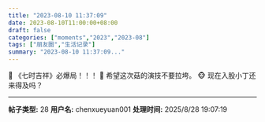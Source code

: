 ```yaml
---
title: "2023-08-10 11:37:09"
date: 2023-08-10T11:00:00+08:00
draft: false
categories: ["moments","2023","2023-08"]
tags: ["朋友圈","生活记录"]
summary: "2023-08-10 11:37:09..."
---
```


🥰 《七时吉祥》必爆局！！！
🍄 希望这次菇的演技不要拉垮。
​🐵 现在入股小丁还来得及吗？

---

**帖子类型:** 28
**用户名:** chenxueyuan001
**处理时间:** 2025/8/28 19:07:19